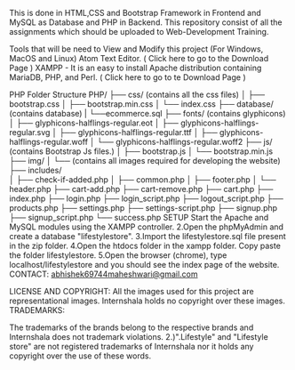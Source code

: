 This is done in HTML,CSS and Bootstrap Framework in Frontend and MySQL as Database and PHP in Backend.
This repository consist of all the assignments which should be uploaded to Web-Development Training.

Tools that will be need to View and Modify this project (For Windows, MacOS and Linux)
Atom Text Editor. ( Click here to go to the Download Page )
XAMPP - It is an easy to install Apache distribution containing MariaDB, PHP, and Perl. ( Click here to go to te Download Page )

PHP Folder Structure
PHP/
├── css/ (contains all the css files)
│    ├── bootstrap.css
│    ├── bootstrap.min.css
│    └── index.css
├── database/ (contains database)
|	 └──ecommerce.sql
├── fonts/ (contains glyphicons)
│    ├── glyphicons-halflings-regular.eot
│    ├── glyphicons-halflings-regular.svg
│    ├── glyphicons-halflings-regular.ttf
│    ├── glyphicons-halflings-regular.woff
│    └── glyphicons-halflings-regular.woff2
├── js/ (contains Bootstrap Js files.)
│    ├── bootstrap.js
│    └── bootstrap.min.js
├──  img/
│    └── (contains all images required for developing the website)
├──  includes/	 
│    ├── check-if-added.php
│    ├── common.php
│    ├── footer.php
│    └── header.php
├──  cart-add.php
├──  cart-remove.php
├──  cart.php 
├──  index.php
├──  login.php
├──  login_script.php
├──  logout_script.php
├──  products.php
├──  settings.php
├──  settings-script.php
├──  signup.php
├──  signup_script.php
└──  success.php
SETUP
Start the Apache and MySQL modules using the XAMPP controller. 2.Open the phpMyAdmin and create a database "lifestylestore". 3.Import the lifestylestore.sql file present in the zip folder. 4.Open the htdocs folder in the xampp folder. Copy paste the folder lifestylestore. 5.Open the browser (chrome), type localhost/lifestylestore and you should see the index page of the website.
CONTACT: abhishek69744maheshwari@gmail.com

LICENSE AND COPYRIGHT: All the images used for this project are representational images. Internshala holds no copyright over these images. TRADEMARKS:

The trademarks of the brands belong to the respective brands and Internshala does not trademark violations. 2.)".Lifestyle" and "Lifestyle store" are not registered trademarks of Internshala nor it holds any copyright over the use of these words.
